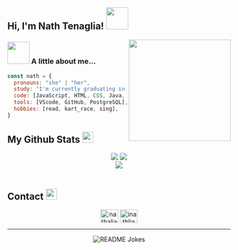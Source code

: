 <!-- <img src='https://github.com/inathlia/inathlia/blob/main/img/nathBanner.png' alt="banner"></img> -->
<h2> Hi, I'm Nath Tenaglia! <img src="https://media.giphy.com/media/mGcNjsfWAjY5AEZNw6/giphy.gif" width="50"></h2>
<img align='right' src="https://media.giphy.com/media/jriaVtZjl39v7PWZQ8/giphy.gif" width="230">

### <img src="https://media.giphy.com/media/VgCDAzcKvsR6OM0uWg/giphy.gif" width="50"> A little about me...

  ```javascript
  const nath = {
    pronouns: "she" | "her",
    study: "I'm currently graduating in Computer Science at PUC Minas",
    code: [JavaScript, HTML, CSS, Java, C/C++],
    tools: [VScode, GitHub, PostgreSQL],
    hobbies: [read, kart_race, sing],
 }
  ```

<h2>
  My Github Stats <img src="https://media.giphy.com/media/MFmpuJsoh6tUPwhCPE/giphy.gif" width="25">
</h2>
 
<div align = "center" display="inline">
  <img  src = "https://github-readme-stats.vercel.app/api?username=inathlia&show_icons=true&theme=tokyonight&line_height=27&card_width=170px">
        
  <img src = "https://github-readme-stats.vercel.app/api/top-langs/?username=inathlia&theme=tokyonight&layout=compact&card_width=150px">
</div>

<div align = "center">
 <img  src="https://github-readme-streak-stats.herokuapp.com/?user=inathlia&show_icons=true&locale=en&layout=compact&theme=tokyonight&line_height=0" />
</div>

<br>
<h2>
  Contact <img src="https://media.giphy.com/media/557ImWHbANqTCcVYPt/giphy.gif" width="25">
</h2>
  <div align="center">
  <a href="https://linkedin.com/in/nathalia-tenaglia" target="blank"><img align="center" src="https://raw.githubusercontent.com/rahuldkjain/github-profile-readme-generator/master/src/images/icons/Social/linked-in-alt.svg" alt="nathalia-tenaglia" height="30" width="40" /></a>
<a href="https://instagram.com/inathlia" target="blank"><img align="center" src="https://raw.githubusercontent.com/rahuldkjain/github-profile-readme-generator/master/src/images/icons/Social/instagram.svg" alt="inathlia" height="30" width="40" /></a>
</div> 
  
<hr>
<div align = "center">
  <img align="center" src="https://readme-jokes.vercel.app/api?theme=tokyonight" alt="README Jokes">
</div>
